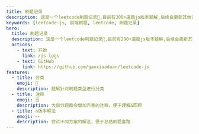 ```yaml
---
title: 刷题记录
description: 这是一个leetcode刷题记录📝,目前有300+道题js版本题解,后续会更新其他语言版本,欢迎PR👋
keywords: [leetcode-js, 前端刷题, leetcode, 刷题记录]
hero:
  title: 刷题记录
  description: 这是一个leetcode刷题记录📝,目前有290+道题js版本题解,后续会更新其他语言版本,欢迎PR👋
  actions:
    - text: 开始
      link: /js-logs
    - text: GitHub
      link: https://github.com/gaoxiaoduan/leetcode-js
features:
  - title: 分类
    emoji: 🔖
    description: 题解针对刷题类型进行分类
  - title: 注释
    emoji: 🗒
    description: 大部分题都会增加完善的注释，便于理解&回顾
  - title: n版本解法
    emoji: 🪢
    description: 尝试不同方案的解法，便于总结刷题套路
---
```

